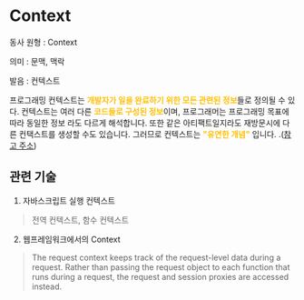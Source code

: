 # Context

동사 원형 : Context

의미  : 문맥, 맥락 

발음 : 컨텍스트

프로그래밍 컨텍스트는 <span style="color:#FFBF00; font-weight:bold;">개발자가 일을 완료하기 위한 모든 관련된 정보</span>들로 정의될 수 있다. 컨텍스트는 여러 다른 <span style="color:#FFBF00; font-weight:bold;">코드들로 구성된 정보</span>이며, 프로그래머는 프로그래밍 목표에 따라 동일한 정보 라도 다르게 해석합니다. 또한 같은 아티팩트일지라도 재방문시에 다른 컨택스트를 생성할 수도 있습니다. 그러므로 컨텍스트는 <span style="color:#FFBF00; font-weight:bold;">"유연한 개념"</span> 입니다.
.([참고 주소](https://dl.acm.org/doi/10.1145/3195836.3195861))

## 관련 기술
1. 자바스크립트 실행 컨텍스트
> 전역 컨텍스트, 함수 컨텍스트

2. 웹프레임워크에서의 Context
> The request context keeps track of the request-level data during a request. Rather than passing the request object to 		     each function that runs during a request, the request and session proxies are accessed instead.